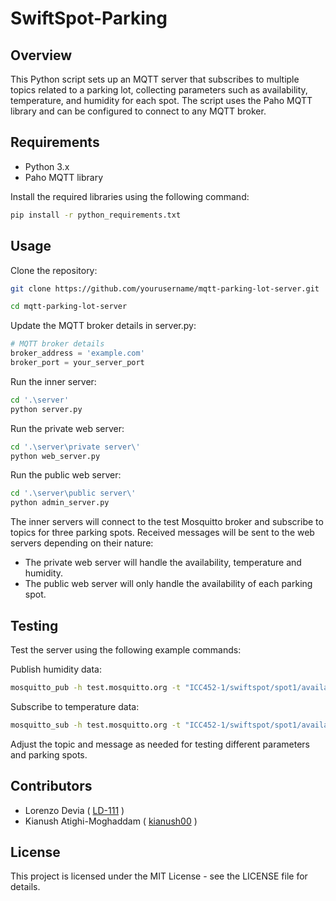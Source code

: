 # SwiftSpot-Parking
## Overview
This Python script sets up an MQTT server that subscribes to multiple topics related to a parking lot, collecting parameters such as availability, temperature, and humidity for each spot. The script uses the Paho MQTT library and can be configured to connect to any MQTT broker.

## Requirements
- Python 3.x
- Paho MQTT library
  
Install the required libraries using the following command:

```bash
pip install -r python_requirements.txt
```
## Usage
Clone the repository:
```bash
git clone https://github.com/yourusername/mqtt-parking-lot-server.git

cd mqtt-parking-lot-server
```
Update the MQTT broker details in server.py:

```python
# MQTT broker details
broker_address = 'example.com'
broker_port = your_server_port
```
Run the inner server:
```bash
cd '.\server'
python server.py
```
Run the private web server:
```bash
cd '.\server\private server\'
python web_server.py
```
Run the public web server:
```bash
cd '.\server\public server\'
python admin_server.py
```

The inner servers will connect to the test Mosquitto broker and subscribe to topics for three parking spots. Received messages will be sent to the web servers depending on their nature: 
- The private web server will handle the availability, temperature and humidity. 
- The public web server will only handle the availability of each parking spot.

## Testing
Test the server using the following example commands:

Publish humidity data:
```bash
mosquitto_pub -h test.mosquitto.org -t "ICC452-1/swiftspot/spot1/availability" -m "True"
```
Subscribe to temperature data:
```bash
mosquitto_sub -h test.mosquitto.org -t "ICC452-1/swiftspot/spot1/availability"
```
Adjust the topic and message as needed for testing different parameters and parking spots.


## Contributors
- Lorenzo Devia ( [LD-111](https://github.com/LD-111) )
- Kianush Atighi-Moghaddam ( [kianush00](https://github.com/kianush00) )

## License
This project is licensed under the MIT License - see the LICENSE file for details.

